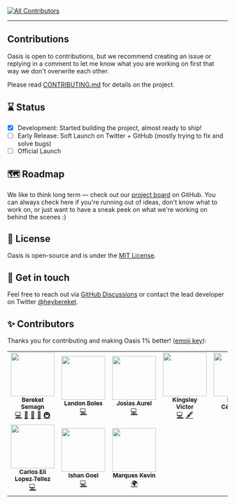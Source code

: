 [![All Contributors](https://img.shields.io/badge/all_contributors-1-orange.svg?style=flat-square)](#contributors-)


---

## Contributions

Oasis is open to contributions, but we recommend creating an issue or replying in a comment to let me know what you are working on first that way we don't overwrite each other.

Please read [CONTRIBUTING.md](https://github.com/heybereket/oasis/blob/main/docs/CONTRIBUTING.md) for details on the project.

## ⌛ Status
- [x] Development: Started building the project, almost ready to ship!
- [ ] Early Release: Soft Launch on Twitter + GitHub (mostly trying to fix and solve bugs)
- [ ] Official Launch

## 🗺️ Roadmap
We like to think long term ― check out our <a href="https://github.com/heybereket/oasis/projects/1">project board<a/> on GitHub. You can always check here if you're running out of ideas, don't know what to work on, or just want to have a sneak peek on what we're working on behind the scenes :)

## 📄 License
Oasis is open-source and is under the <a href="https://github.com/heybereket/oasis/blob/main/LICENSE">MIT License</a>. 

## 💬 Get in touch
Feel free to reach out via <a href="https://github.com/heybereket/oasis/discussions">GitHub Discussions</a> or contact the lead developer on Twitter <a href="https://twitter.com/heybereket">@heybereket<a/>.

## ✨ Contributors
Thanks you for contributing and making Oasis 1% better! ([emoji key](https://allcontributors.org/docs/en/emoji-key)):

<!-- ALL-CONTRIBUTORS-LIST:START - Do not remove or modify this section -->
<!-- prettier-ignore-start -->
<!-- markdownlint-disable -->
<table>
  <tr>
    <td align="center"><a href="https://github.com/heybereket"><img src="https://avatars.githubusercontent.com/u/68391329?v=4?s=100" width="100px;" alt=""/><br /><sub><b>Bereket Semagn</b></sub></a><br /><a href="https://github.com/heybereket/oasis/commits?author=heybereket" title="Code">💻</a> <a href="#design-heybereket" title="Design">🎨</a> <a href="https://github.com/heybereket/oasis/commits?author=heybereket" title="Documentation">📖</a> <a href="#ideas-heybereket" title="Ideas, Planning, & Feedback">🤔</a> <a href="#infra-heybereket" title="Infrastructure (Hosting, Build-Tools, etc)">🚇</a></td>
    <td align="center"><a href="https://github.com/TheLDB"><img src="https://avatars.githubusercontent.com/u/29960599?v=4?s=100" width="100px;" alt=""/><br /><sub><b>Landon Boles</b></sub></a><br /><a href="https://github.com/heybereket/oasis/commits?author=TheLDB" title="Code">💻</a></td>
    <td align="center"><a href="https://josiasaurel.github.io/"><img src="https://avatars.githubusercontent.com/u/47951376?v=4?s=100" width="100px;" alt=""/><br /><sub><b>Josias Aurel</b></sub></a><br /><a href="https://github.com/heybereket/oasis/commits?author=JosiasAurel" title="Code">💻</a></td>
    <td align="center"><a href="https://theweirddeveloper.dev/"><img src="https://avatars.githubusercontent.com/u/35224620?v=4?s=100" width="100px;" alt=""/><br /><sub><b>Kingsley Victor</b></sub></a><br /><a href="https://github.com/heybereket/oasis/commits?author=kingsley-einstein" title="Code">💻</a> <a href="#content-kingsley-einstein" title="Content">🖋</a></td>
    <td align="center"><a href="https://www.felipecespedes.co"><img src="https://avatars.githubusercontent.com/u/11846311?v=4?s=100" width="100px;" alt=""/><br /><sub><b>Felipe Céspedes</b></sub></a><br /><a href="https://github.com/heybereket/oasis/commits?author=felipecespedes" title="Documentation">📖</a> <a href="https://github.com/heybereket/oasis/commits?author=felipecespedes" title="Code">💻</a></td>
    <td align="center"><a href="https://github.com/Mudrank"><img src="https://avatars.githubusercontent.com/u/70035508?v=4?s=100" width="100px;" alt=""/><br /><sub><b>Mudrank</b></sub></a><br /><a href="https://github.com/heybereket/oasis/commits?author=Mudrank" title="Documentation">📖</a></td>
    <td align="center"><a href="https://madeunlinked.com"><img src="https://avatars.githubusercontent.com/u/70179217?v=4?s=100" width="100px;" alt=""/><br /><sub><b>Ben</b></sub></a><br /><a href="https://github.com/heybereket/oasis/commits?author=benzend" title="Code">💻</a></td>
  </tr>
  <tr>
    <td align="center"><a href="http://veix.tech"><img src="https://avatars.githubusercontent.com/u/30485301?v=4?s=100" width="100px;" alt=""/><br /><sub><b>Carlos Eli Lopez Tellez</b></sub></a><br /><a href="https://github.com/heybereket/oasis/commits?author=Serveix" title="Code">💻</a></td>
    <td align="center"><a href="https://ishan.is-a.dev"><img src="https://avatars.githubusercontent.com/u/38882631?v=4?s=100" width="100px;" alt=""/><br /><sub><b>Ishan Goel</b></sub></a><br /><a href="https://github.com/heybereket/oasis/commits?author=quackduck" title="Code">💻</a></td>
    <td align="center"><a href="https://github.com/marques-kevin"><img src="https://avatars.githubusercontent.com/u/8655434?v=4?s=100" width="100px;" alt=""/><br /><sub><b>Marques Kevin</b></sub></a><br /><a href="#translation-marques-kevin" title="Translation">🌍</a></td>
  </tr>
</table>

<!-- markdownlint-restore -->
<!-- prettier-ignore-end -->

<!-- ALL-CONTRIBUTORS-LIST:END -->
